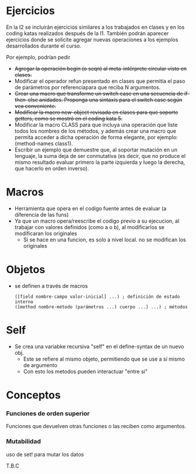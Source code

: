 # Ejercicios
En la I2 se incluirán ejercicios similares a los trabajados en clases y en los coding katas realizados después de la I1. También podrán aparecer ejercicios donde se solicite agregar nuevas operaciones a los ejemplos desarrollados durante el curso.

Por ejemplo, podrían pedir
- ~~Agregar la operación begin (o seqn) al meta-intérprete circular visto en clases.~~
- Modificar el operador refun presentado en clases que permitía el paso de parámetros por referenciapara que reciba N argumentos.
- ~~Crear una macro que transforme un switch case en una secuencia de if-then-else anidados. Proponga una sintaxis para el switch case según vea conveniente.~~
- ~~Modificar la macro new-object revisada en clases para que soporte getters, como se mostró en el coding kata 5.~~
- Modificar la macro CLASS para que incluya una operación que liste todos los nombres de los métodos, y además crear una macro que permita acceder a dicha operación de forma elegante, por ejemplo: (method-names class1).
- Escribir un ejemplo que demuestre que, al soportar mutación en un lenguaje, la suma deja de ser conmutativa (es decir, que no produce el mismo resultado evaluar primero la parte izquierda y luego la derecha, que hacerlo en orden inverso).

# Macros
- Herramienta que opera en el codigo fuente antes de evaluar (a diferencia de las funs)
- Ya que un macro opera/reescribe el codigo previo a su ejecucion, al trabajar con valores definidos (como a o b), al modificarlos se modificaran los originales
    - Si se hace en una funcion, es solo a nivel local. no se modifican los originales
# Objetos
- se definen a través de macros
  ```
  ([field nombre-campo valor-inicial] ...) ; definición de estado interno
  ([method nombre-método (parámetros ...) cuerpo ...] ...) ; métodos
  ```
# Self

- Se crea una variabke recursiva "self" en el define-syntax de un nuevo obj.
  - Este se refiere al mismo objeto, permitiendo que se use a sí mismo de argumento
  - Con esto los metodos pueden interactuar "entre si"











# Conceptos
 ### Funciones de orden superior
 Funciones que devuelven otras funciones o las reciben como argumentos.
 ### Mutabilidad
 uso de set! para mutar los datos


T.B.C